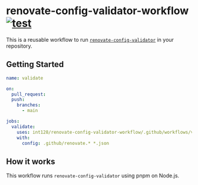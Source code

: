 # renovate-config-validator-workflow [![test](https://github.com/int128/renovate-config-validator-workflow/actions/workflows/test.yaml/badge.svg)](https://github.com/int128/renovate-config-validator-workflow/actions/workflows/test.yaml)

This is a reusable workflow to run [`renovate-config-validator`](https://docs.renovatebot.com/config-validation/) in your repository.

## Getting Started

```yaml
name: validate

on:
  pull_request:
  push:
    branches:
      - main

jobs:
  validate:
    uses: int128/renovate-config-validator-workflow/.github/workflows/validate.yaml@main
    with:
      config: .github/renovate.* *.json
```

## How it works

This workflow runs `renovate-config-validator` using pnpm on Node.js.
